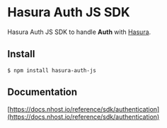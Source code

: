 # Hasura Auth JS SDK

Hasura Auth JS SDK to handle **Auth** with [Hasura](https://hasura.io/).

## Install

`$ npm install hasura-auth-js`

## Documentation

[https://docs.nhost.io/reference/sdk/authentication](https://docs.nhost.io/reference/sdk/authentication)
